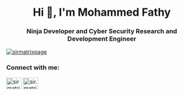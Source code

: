 <h1 align="center">Hi 👋, I'm Mohammed Fathy</h1>
<h3 align="center">Ninja Developer and Cyber Security Research and Development Engineer</h3>

<p align="left"> <a href="https://twitter.com/sirmatrixpage" target="blank"><img src="https://img.shields.io/twitter/follow/sirmatrixpage?logo=twitter&style=for-the-badge" alt="sirmatrixpage" /></a> </p>

<h3 align="left">Connect with me:</h3>
<p align="left">
<a href="https://twitter.com/sirmatrixpage" target="blank"><img align="center" src="https://raw.githubusercontent.com/rahuldkjain/github-profile-readme-generator/master/src/images/icons/Social/twitter.svg" alt="sirmatrixpage" height="30" width="40" /></a>
<a href="https://fb.com/sir.matrix" target="blank"><img align="center" src="https://raw.githubusercontent.com/rahuldkjain/github-profile-readme-generator/master/src/images/icons/Social/facebook.svg" alt="sir.matrix" height="30" width="40" /></a>
</p>

